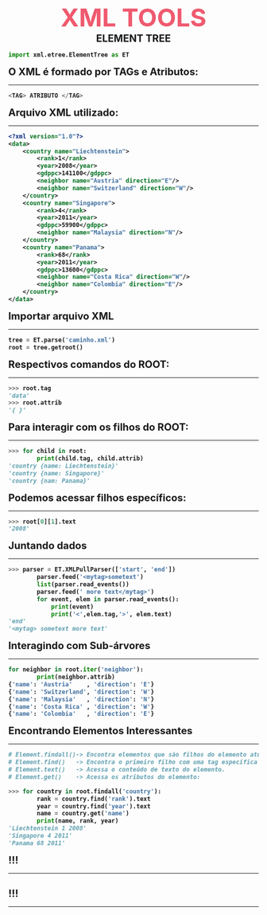 <h3 style="font-size:50px; color: #EF5A6F; margin:0px" align="center"><b>XML TOOLS</h3>
<h3 style="font-size:20px; color: #FFFFF; margin-bottom: 8px; margin-top:0px" align="center">ELEMENT TREE</h3>


```Python
import xml.etree.ElementTree as ET
```

<h3 style="font-size:20px; color: #FFFFF; margin:0px">O XML é formado por TAGs e Atributos:</h3>
<hr>

```Python
<TAG> ATRIBUTO </TAG>
```

<h3 style="font-size:20px; color: #FFFFF; margin:0px">Arquivo XML utilizado:</h3>
<hr>

```XML
<?xml version="1.0"?>
<data>
    <country name="Liechtenstein">
        <rank>1</rank>
        <year>2008</year>
        <gdppc>141100</gdppc>
        <neighbor name="Austria" direction="E"/>
        <neighbor name="Switzerland" direction="W"/>
    </country>
    <country name="Singapore">
        <rank>4</rank>
        <year>2011</year>
        <gdppc>59900</gdppc>
        <neighbor name="Malaysia" direction="N"/>
    </country>
    <country name="Panama">
        <rank>68</rank>
        <year>2011</year>
        <gdppc>13600</gdppc>
        <neighbor name="Costa Rica" direction="W"/>
        <neighbor name="Colombia" direction="E"/>
    </country>
</data>
```

<h3 style="font-size:20px; color: #FFFFF; margin:0px">Importar arquivo XML</h3>
<hr>

```Python
tree = ET.parse('caminho.xml')
root = tree.getroot()
```

<h3 style="font-size:20px; color: #FFFFF; margin:0px">Respectivos comandos do ROOT:</h3>
<hr>

```Python
>>> root.tag
'data'   
>>> root.attrib 
'{ }'
```

<h3 style="font-size:20px; color: #FFFFF; margin:0px">Para interagir com os filhos do ROOT:</h3>
<hr>

```Python
>>> for child in root:
        print(child.tag, child.attrib)
'country {name: Liechtenstein}'
'country {name: Singapore}'
'country {nam: Panama}'
```

<h3 style="font-size:20px; color: #FFFFF; margin:0px">Podemos acessar filhos específicos:</h3>
<hr>

```Python
>>> root[0][1].text
'2008'
```

<h3 style="font-size:20px; color: #FFFFF; margin:0px">Juntando dados</h3>
<hr>

```Python
>>> parser = ET.XMLPullParser(['start', 'end'])
        parser.feed('<mytag>sometext')
        list(parser.read_events())
        parser.feed(' more text</mytag>')
        for event, elem in parser.read_events():
            print(event)
            print('<',elem.tag,'>', elem.text)
'end'
'<mytag> sometext more text'
```

<h3 style="font-size:20px; color: #FFFFF; margin:0px">Interagindo com Sub-árvores</h3>
<hr>

```Python
for neighbor in root.iter('neighbor'):
        print(neighbor.attrib)
{'name': 'Austria'    , 'direction': 'E'}
{'name': 'Switzerland', 'direction': 'W'}
{'name': 'Malaysia'   , 'direction': 'N'}
{'name': 'Costa Rica' , 'direction': 'W'}
{'name': 'Colombia'   , 'direction': 'E'}
```

<h3 style="font-size:20px; color: #FFFFF; margin:0px">Encontrando Elementos Interessantes</h3>
<hr>

```Python
# Element.findall()-> Encontra elementos que são filhos do elemento atual.
# Element.find()   -> Encontra o primeiro filho com uma tag específica
# Element.text()   -> Acessa o conteúdo de texto do elemento.
# Element.get()    -> Acessa os atributos do elemento:
```

```Python
>>> for country in root.findall('country'):
        rank = country.find('rank').text
        year = country.find('year').text
        name = country.get('name')
        print(name, rank, year)
'Liechtenstein 1 2008'
'Singapore 4 2011'
'Panama 68 2011'
```

<h3 style="font-size:20px; color: #FFFFF; margin:0px">!!!</h3>
<hr>

```Python
```

<h3 style="font-size:20px; color: #FFFFF; margin:0px">!!!</h3>
<hr>

```Python
```